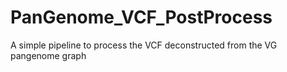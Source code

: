 # PanGenome_VCF_PostProcess
A simple pipeline to process the VCF deconstructed from the VG pangenome graph 
